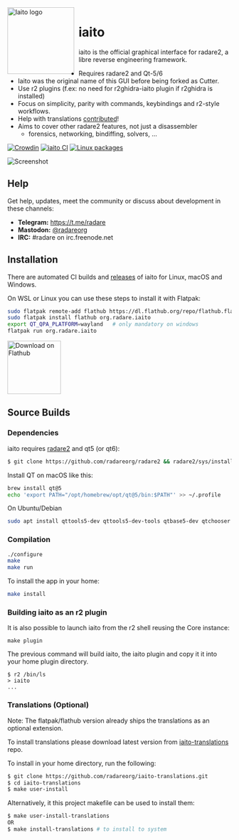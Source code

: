<img width="150" height="150" align="left" style="float: left; margin: 0 10px 0 0;" alt="Iaito logo" src="https://raw.githubusercontent.com/radareorg/iaito/master/src/img/iaito-circle.svg?sanitize=true">

# iaito

iaito is the official graphical interface for radare2, a libre reverse engineering framework.

* Requires radare2 and Qt-5/6
* Iaito was the original name of this GUI before being forked as Cutter.
* Use r2 plugins (f.ex: no need for r2ghidra-iaito plugin if r2ghidra is installed)
* Focus on simplicity, parity with commands, keybindings and r2-style workflows.
* Help with translations [contributed](https://crowdin.com/project/iaito)!
* Aims to cover other radare2 features, not just a disassembler
  * forensics, networking, bindiffing, solvers, ...

[![Crowdin](https://badges.crowdin.net/iaito/localized.svg)](https://crowdin.com/project/iaito)
[![iaito CI](https://github.com/radareorg/iaito/workflows/iaito%20CI/badge.svg)](https://github.com/radareorg/iaito/actions)
[![Linux packages](https://repology.org/badge/vertical-allrepos/iaito.svg?columns=4)](https://repology.org/project/iaito/versions)

![Screenshot](https://raw.githubusercontent.com/radareorg/iaito/master/screenshot.png)

## Help

Get help, updates, meet the community or discuss about development in these channels:

- **Telegram:** https://t.me/radare
- **Mastodon:** [@radareorg](https://infosec.exchange/@radareorg)
- **IRC:** #radare on irc.freenode.net

## Installation

There are automated CI builds and [releases](https://github.com/radareorg/iaito/releases) of iaito for Linux, macOS and Windows.

On WSL or Linux you can use these steps to install it with Flatpak:

```sh
sudo flatpak remote-add flathub https://dl.flathub.org/repo/flathub.flatpakrepo
sudo flatpak install flathub org.radare.iaito
export QT_QPA_PLATFORM=wayland   # only mandatory on windows
flatpak run org.radare.iaito
```

<a href='https://flathub.org/apps/details/org.radare.iaito'><img width='120' alt='Download on Flathub' src='https://flathub.org/assets/badges/flathub-badge-en.png'/></a>

## Source Builds

### Dependencies

iaito requires [radare2](https://github.com/radareorg/radare2) and qt5 (or qt6):

```sh
$ git clone https://github.com/radareorg/radare2 && radare2/sys/install.sh
```

Install QT on macOS like this:

```sh
brew install qt@5
echo 'export PATH="/opt/homebrew/opt/qt@5/bin:$PATH"' >> ~/.profile
```

On Ubuntu/Debian

```sh
sudo apt install qttools5-dev qttools5-dev-tools qtbase5-dev qtchooser qt5-qmake qtbase5-dev-tools libqt5svg5-dev make pkg-config build-essential

```

### Compilation

```sh
./configure
make
make run
```

To install the app in your home:

```sh
make install
```

### Building iaito as an r2 plugin

It is also possible to launch iaito from the r2 shell reusing the Core instance:

```
make plugin
```

The previous command will build iaito, the iaito plugin and copy it it into your home plugin directory.

```
$ r2 /bin/ls
> iaito
...
```

### Translations (Optional)

Note: The flatpak/flathub version already ships the translations as an optional extension.

To install translations please download latest version from [iaito-translations](https://github.com/radareorg/iaito-translations) repo.

To install in your home directory, run the following:

```sh
$ git clone https://github.com/radareorg/iaito-translations.git
$ cd iaito-translations
$ make user-install
```

Alternatively, it this project makefile can be used to install them:

```sh
$ make user-install-translations
OR
$ make install-translations # to install to system
```

